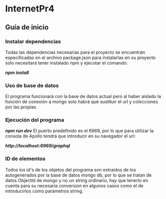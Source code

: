 # InternetPr4
## Guía de inicio
### Instalar dependencias
Todas las dependencias necesarias para el proyecto se encuentrán especificadas en el archivo package.json para instalarlas en su proyecto solo necesitará tener instalado npm y ejecutar el comando:

***npm install***

### Uso de base de datos
El programa funcionará con la base de datos actual pero al haber aislado la función de conexión a mongo solo habrá que sustituir el url y colecciones por las propias.

### Ejecución del programa

***npm run dev***
El puerto predefinido es el 6969, por lo que para utilizar la consola de Apollo tendrá que introducir en su navegador el url:

***http://localhost:6969/graphql***

### ID de elementos
Todos los id's de los objetos del programa son extraidos de los autogenerados por la base de datos mongo db, por lo que se tratan de datos ObjectId de mongo y no un string ordinario, hay que tenerlo en cuenta para su necesaria conversion en algunos casos como el de introducirlos como parámetros string.
